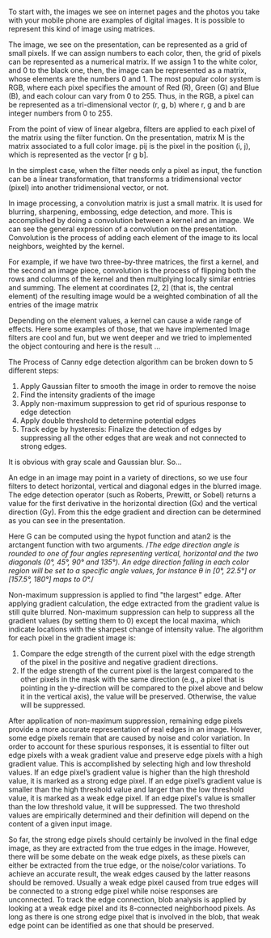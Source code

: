 

To start with, the images we see on internet pages and the photos you take with your mobile phone are examples of digital images. It is possible to represent this kind of image using matrices. 

The  image, we see on the presentation, can be represented as a grid of small  pixels. If we can assign numbers to each color, then, the grid of pixels can be represented as a numerical matrix.
If we assign 1 to the white color, and 0 to the black one, then, the image can be represented as a matrix, whose elements are the numbers 0 and 1.
The most popular color system is RGB, where each pixel specifies the amount of Red (R), Green (G) and Blue (B), and each colour can vary from 0 to 255. Thus, in the RGB, a pixel can be represented as a tri-dimensional vector (r, g, b) where r, g and b are integer numbers from 0 to 255.

From the point of view of linear algebra, filters are applied to each pixel of the matrix using the filter function. 
On the presentation, matrix M is the matrix associated to a full color image. pij is the pixel in the position (i, j), which is represented as the vector [r g b].

In the simplest case, when the filter needs only a pixel as input, the function can be a linear transformation, that transforms a tridimensional vector (pixel) into another tridimensional vector, or not.

In image processing, a convolution matrix is just a small matrix. It is used for blurring, sharpening, embossing, edge detection, and more. This is accomplished by doing a convolution between a kernel and an image.
We can see the general expression of a convolution on the presentation.
Convolution is the process of adding each element of the image to its local neighbors, weighted by the kernel. 

For example, if we have two three-by-three matrices, the first a kernel, and the second an image piece, convolution is the process of flipping both the rows and columns of the kernel and then multiplying locally similar entries and summing. The element at coordinates [2, 2] (that is, the central element) of the resulting image would be a weighted combination of all the entries of the image matrix
 
Depending on the element values, a kernel can cause a wide range of effects. Here some examples of those, that we have implemented 
Image filters are cool and fun, but we went deeper and we tried to implemented the object contouring and here is the result …

The Process of Canny edge detection algorithm can be broken down to 5 different steps:
1.	Apply Gaussian filter to smooth the image in order to remove the noise
2.	Find the intensity gradients of the image
3.	Apply non-maximum suppression to get rid of spurious response to edge detection
4.	Apply double threshold to determine potential edges
5.	Track edge by hysteresis: Finalize the detection of edges by suppressing all the other edges that are weak and not connected to strong edges.

It is obvious with gray scale and Gaussian blur. So…

An edge in an image may point in a variety of directions, so we use four filters to detect horizontal, vertical and diagonal edges in the blurred image. The edge detection operator (such as Roberts, Prewitt, or Sobel) returns a value for the first derivative in the horizontal direction (Gx) and the vertical direction (Gy). From this the edge gradient and direction can be determined as you can see in the presentation. 

Here G can be computed using the hypot function and atan2 is the arctangent function with two arguments. /*The edge direction angle is rounded to one of four angles representing vertical, horizontal and the two diagonals (0°, 45°, 90° and 135°). An edge direction falling in each color region will be set to a specific angle values, for instance θ in [0°, 22.5°] or [157.5°, 180°] maps to 0°.*/

Non-maximum suppression is applied to find "the largest" edge. After applying gradient calculation, the edge extracted from the gradient value is still quite blurred.
Non-maximum suppression can help to suppress all the gradient values (by setting them to 0) except the local maxima, which indicate locations with the sharpest change of intensity value. The algorithm for each pixel in the gradient image is:
1.	Compare the edge strength of the current pixel with the edge strength of the pixel in the positive and negative gradient directions.
2.	If the edge strength of the current pixel is the largest compared to the other pixels in the mask with the same direction (e.g., a pixel that is pointing in the y-direction will be compared to the pixel above and below it in the vertical axis), the value will be preserved. Otherwise, the value will be suppressed.

After application of non-maximum suppression, remaining edge pixels provide a more accurate representation of real edges in an image. However, some edge pixels remain that are caused by noise and color variation. In order to account for these spurious responses, it is essential to filter out edge pixels with a weak gradient value and preserve edge pixels with a high gradient value. This is accomplished by selecting high and low threshold values. If an edge pixel’s gradient value is higher than the high threshold value, it is marked as a strong edge pixel. If an edge pixel’s gradient value is smaller than the high threshold value and larger than the low threshold value, it is marked as a weak edge pixel. If an edge pixel's value is smaller than the low threshold value, it will be suppressed. The two threshold values are empirically determined and their definition will depend on the content of a given input image.

So far, the strong edge pixels should certainly be involved in the final edge image, as they are extracted from the true edges in the image. However, there will be some debate on the weak edge pixels, as these pixels can either be extracted from the true edge, or the noise/color variations. To achieve an accurate result, the weak edges caused by the latter reasons should be removed. Usually a weak edge pixel caused from true edges will be connected to a strong edge pixel while noise responses are unconnected. To track the edge connection, blob analysis is applied by looking at a weak edge pixel and its 8-connected neighborhood pixels. As long as there is one strong edge pixel that is involved in the blob, that weak edge point can be identified as one that should be preserved.
